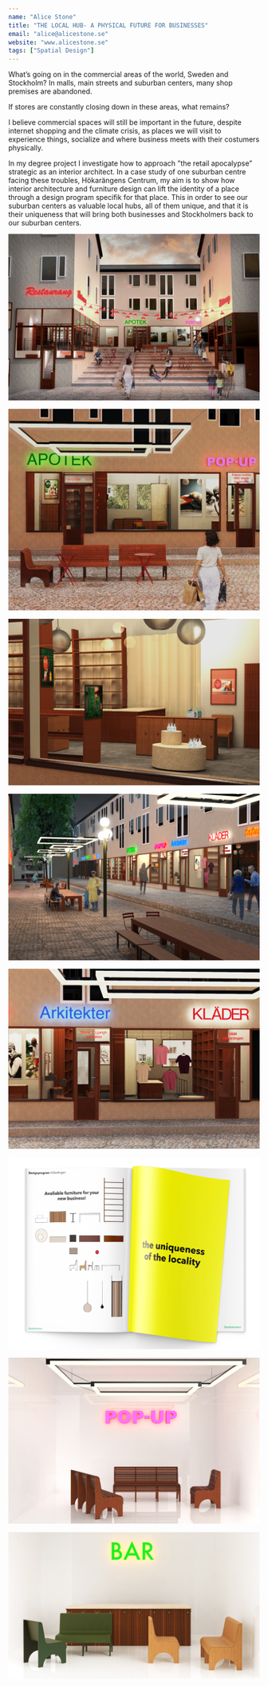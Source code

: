 ```yaml
---
name: "Alice Stone"
title: "THE LOCAL HUB- A PHYSICAL FUTURE FOR BUSINESSES"
email: "alice@alicestone.se"
website: "www.alicestone.se"
tags: ["Spatial Design"]
---
```


What’s going on in the commercial areas of the world, Sweden and Stockholm? In malls, main streets and suburban centers, many shop premises are abandoned.
 
If stores are constantly closing down in these areas, what remains?
 
I believe commercial spaces will still be important in the future, despite internet shopping and the climate crisis, as places we will visit to experience things, socialize and where business meets with their costumers physically. 

In my degree project I investigate how to approach ”the retail apocalypse” strategic as an interior architect. In a case study of one suburban centre facing these troubles, Hökarängens Centrum, my aim is to show how interior architecture and furniture design can lift the identity of a place through a design program specifik for that place. 
This in order to see our suburban centers as valuable local hubs, all of them unique, and that it is their uniqueness that will bring both businesses and Stockholmers back to our suburban centers.

![Image](../../images/alice_stone/ma_sd_alice_stone_01.jpg "#### The spaces in-between turned vivid")

![Image](../../images/alice_stone/ma_sd_alice_stone_02.jpg "#### The businesses adopt to the style of Hökarängen")

![Image](../../images/alice_stone/ma_sd_alice_stone_03.jpg "#### The businesses adopt to the style of Hökarängen- interior")

![Image](../../images/alice_stone/ma_sd_alice_stone_04.jpg "#### The pedestrian street")

![Image](../../images/alice_stone/ma_sd_alice_stone_05.jpg "#### An office next to an H&M Hökarängens store")

![Image](../../images/alice_stone/ma_sd_alice_stone_06.jpg "#### The designprogram for Hökarängen centre")

![Image](../../images/alice_stone/ma_sd_alice_stone_07.jpg "#### Furnitures & sign from designprogram specially made for Hökarängens centre")

![Image](../../images/alice_stone/ma_sd_alice_stone_08.jpg "#### Furnitures & sign from designprogram specially made for Hökarängens centre")

